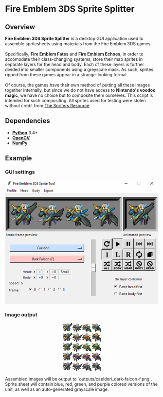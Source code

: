 # Fire Emblem 3DS Sprite Splitter

## Overview
**Fire Emblem 3DS Sprite Splitter** is a desktop GUI application used to assemble spritesheets using
materials from the Fire Emblem 3DS games.
<br><br>
Specifically, **Fire Emblem Fates** and **Fire Emblem Echoes**, in order to accomodate their class-changing
systems, store their map sprites in separate layers for the head and body. Each of these layers is further
divided into smaller components using a greyscale mask. As such, sprites ripped from these games appear
in a strange-looking format.
<br><br>
Of course, the games have their own method of putting all these images together internally, but since we
do not have access to **Nintendo's voodoo magic**, we have no choice but to composite them ourselves.
This script is intended for such compositing. All sprites used for testing were stolen without credit
from [The Spriters Resource](https://www.spriters-resource.com/3ds/fireemblemfates/).


## Dependencies
* **[Python](https://www.python.org/)** 3.4+
* **[OpenCV](https://opencv.org/)**
* **[NumPy](http://www.numpy.org/)**


## Example
### GUI settings
<p align="center">
<img src="examples/preview.gif" alt="preview"><br>
</p>

### Image output
<p align="center">
<img src="examples/output1.png" alt="output-1">
</p>
Assembled images will be output to `outputs/caeldori_dark-falcon-f.png`. Sprite sheet will contain blue, red, green, and purple colored versions of the unit, as well as an auto-generated grayscale image.


